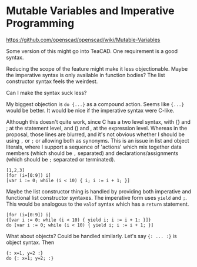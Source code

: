 # Mutable Variables and Imperative Programming

https://github.com/openscad/openscad/wiki/Mutable-Variables

Some version of this might go into TeaCAD. One requirement is a good syntax.

Reducing the scope of the feature might make it less objectionable.
Maybe the imperative syntax is only available in function bodies?
The list constructor syntax feels the weirdest.

Can I make the syntax suck less?

My biggest objection is `do {...}` as a compound action.
Seems like `{...}` would be better.
It would be nice if the imperative syntax were C-like.

Although this doesn't quite work, since C has a two level syntax,
with {} and ; at the statement level, and () and , at the expression level.
Whereas in the proposal, those lines are blurred, and it's not obvious
whether I should be using `,` or `;` or allowing both as synonyms.
This is an issue in list and object literals, where I support a sequence
of 'actions' which mix together data members (which should be `,` separated)
and declarations/assignments (which should be `;` separated or terminated).
```
[1,2,3]
[for (i=[0:9]) i]
[var i := 0; while (i < 10) { i; i := i + 1; }]
```

Maybe the list constructor thing is handled by providing
both imperative and functional list constructor syntaxes.
The imperative form uses `yield` and `;`.
This would be analogous to the `valof` syntax which has a `return` statement.
```
[for (i=[0:9]) i]
{[var i := 0; while (i < 10) { yield i; i := i + 1; }]}
do [var i := 0; while (i < 10) { yield i; i := i + 1; }]
```

What about objects? Could be handled similarly.
Let's say `{: ... :}` is object syntax. Then
```
{: x=1, y=2 :}
do {: x=1; y=2; :}
```
